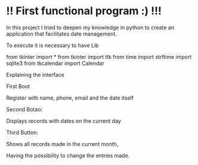 # !! First functional program :) !!!
In this project I tried to deepen my knowledge in python to create an application that facilitates date management.

To execute it is necessary to have Lib

from tkinter import *
from tkinter import ttk
from time import strftime
import sqlite3
from tkcalendar import Calendar


Explaining the interface




First Boot

Register with name, phone, email and the date itself


Second Botao:

Displays records with dates on the current day


Third Button:

Shows all records made in the current month,

Having the possibility to change the entries made.
